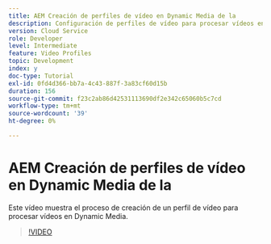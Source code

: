 ```yaml
---
title: AEM Creación de perfiles de vídeo en Dynamic Media de la
description: Configuración de perfiles de vídeo para procesar vídeos en Dynamic Media
version: Cloud Service
role: Developer
level: Intermediate
feature: Video Profiles
topic: Development
index: y
doc-type: Tutorial
exl-id: 0fd4d366-bb7a-4c43-887f-3a83cf60d15b
duration: 156
source-git-commit: f23c2ab86d42531113690df2e342c65060b5c7cd
workflow-type: tm+mt
source-wordcount: '39'
ht-degree: 0%

---
```


# AEM Creación de perfiles de vídeo en Dynamic Media de la

Este vídeo muestra el proceso de creación de un perfil de vídeo para procesar vídeos en Dynamic Media.

>[!VIDEO](https://video.tv.adobe.com/v/335382?quality=12&learn=on)
